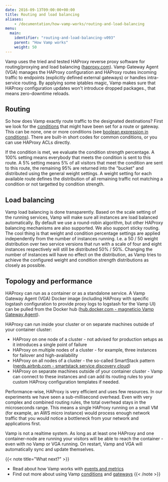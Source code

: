 ```yaml
---
date: 2016-09-13T09:00:00+00:00
title: Routing and load balancing
aliases: 
    - /documentation/how-vamp-works/routing-and-load-balancing
menu:
  main:
    identifier: "routing-and-load-balancing-v093"
    parent: "How Vamp works"
    weight: 50
---
```

Vamp uses the tried and tested HAProxy reverse proxy software for routing/proxying and load balancing ([haproxy.com](https://www.haproxy.com)). Vamp Gateway Agent (VGA) manages the HAProxy configuration and HAProxy routes incoming traffic to endpoints (explicitly defined external gateways) or handles intra-service routing. By applying some iptables magic, Vamp makes sure that HAProxy configuration updates won't introduce dropped packages., that means zero-downtime reloads.  

## Routing

So how does Vamp exactly route traffic to the designated destinations? First we look for the [conditions](/documentation/using-vamp/v0.9.3/conditions/) that might have been set for a route or gateway. This can be none, one or more conditions (see [boolean expression in conditions](/documentation/using-vamp/v0.9.3/conditions/#boolean-expression-in-conditions)). There are built-in short codes for common conditions, or you can use HAProxy ACLs directly.

If the condition is met, we evaluate the condition strength percentage. A 100% setting means everybody that meets the condition is sent to this route. A 5% setting means 5% of all visitors that meet the condition are sent to this route, the remaining 95% are returned into the "bucket" and distributed using the general weight settings. A weight setting for each available route defines the distribution of all remaining traffic not matching a condition or not targetted by condition strength.

## Load balancing

Vamp load balancing is done transparently. Based on the scale setting of the running services, Vamp will make sure all instances are load balanced automatically. By default we use a round-robin algorithm, but other HAProxy balancing mechanisms are also supported. We also support sticky routing. The cool thing is that weight and condition percentage settings are applied independently from the number of instances running. I.e. a 50 / 50 weight distribution over two service versions that run with a scale of four and eight instances respectively will still be distributed 50% / 50%. Changing the number of instances will have no effect on the distribution, as Vamp tries to achieve the configured weight and condition strength distributions as closely as possible.


## Topology and performance

HAProxy can run as a container or as a standalone service. A Vamp Gateway Agent (VGA) Docker image (including HAProxy with specific logstash configuration to provide proxy logs to logstash for the Vamp UI) can be pulled from the Docker hub ([hub.docker.com - magneticio Vamp Gateway Agent](https://hub.docker.com/r/magneticio/vamp-gateway-agent/)).

HAProxy can run inside your cluster or on separate machines outside of your container cluster:

* HAProxy on one node of a cluster - not advised for production setups as it introduces a single point of failure
* HAProxy on multiple nodes of a cluster - for example, three instances for failover and high-availability 
* HAProxy on all nodes of a cluster - the so-called SmartStack pattern ([nerds.airbnb.com - smartstack service discovery cloud](http://nerds.airbnb.com/smartstack-service-discovery-cloud/)) 
* HAProxy on separate machines outside of your container cluster - Vamp can connect to these instances and can add its routing rules to your custom HAProxy configuration templates if needed.

Performance-wise, HAProxy is very efficient and uses few resources. In our experiments we have seen a sub-millisecond overhead. Even with very complex and combined routing rules, the total overhead stays in the microseconds range. This means a single HAProxy running on a small VM (for example, an AWS micro instance) would process enough network traffic that you would notice a bottleneck from your network and applications first.

Vamp is not a realtime system. As long as at least one HAProxy and one container-node are running your visitors will be able to reach the container - even with no Vamp or VGA running. On restart, Vamp and VGA will automatically sync and update themselves. 

{{< note title="What next?" >}}
* Read about how Vamp works with [events and metrics](/documentation/how-vamp-works/v0.9.3/events-and-metrics)
* Find out more about using Vamp [conditions](/documentation/using-vamp/v0.9.3/conditions) and [gateways](/documentation/using-vamp/v0.9.3/gateways)
{{< /note >}}
